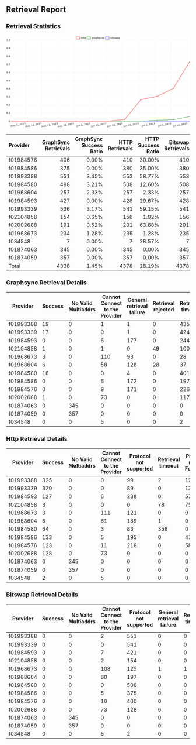 ## Retrieval Report
### Retrieval Statistics
<img src="https://raw.githubusercontent.com/data-preservation-programs/filplus-checker-assets/main/filecoin-project/filecoin-plus-large-datasets/issues/1725/1689968343128.png"/>

| Provider  | GraphSync Retrievals | GraphSync Success Ratio | HTTP Retrievals | HTTP Success Ratio | Bitswap Retrievals | Bitswap Success Ratio |
| :-------- | -------------------: | ----------------------: | --------------: | -----------------: | -----------------: | --------------------: |
| f01984576 |                  406 |                   0.00% |             410 |             30.00% |                410 |                 0.00% |
| f01984586 |                  375 |                   0.00% |             380 |             35.00% |                380 |                 0.00% |
| f01993388 |                  551 |                   3.45% |             553 |             58.77% |                553 |                 0.00% |
| f01984580 |                  498 |                   3.21% |             508 |             12.60% |                508 |                 0.00% |
| f01968604 |                  257 |                   2.33% |             257 |              2.33% |                257 |                 0.00% |
| f01984593 |                  427 |                   0.00% |             428 |             29.67% |                428 |                 0.00% |
| f01993339 |                  536 |                   3.17% |             541 |             59.15% |                541 |                 0.00% |
| f02104858 |                  154 |                   0.65% |             156 |              1.92% |                156 |                 0.00% |
| f02002688 |                  191 |                   0.52% |             201 |             63.68% |                201 |                 0.00% |
| f01968673 |                  234 |                   1.28% |             235 |              1.28% |                235 |                 0.00% |
| f034548   |                    7 |                   0.00% |               7 |             28.57% |                  7 |                 0.00% |
| f01874063 |                  345 |                   0.00% |             345 |              0.00% |                345 |                 0.00% |
| f01874059 |                  357 |                   0.00% |             357 |              0.00% |                357 |                 0.00% |
| Total     |                 4338 |                   1.45% |            4378 |             28.19% |               4378 |                 0.00% |

### Graphsync Retrieval Details
| Provider  | Success | No Valid Multiaddrs | Cannot Connect to the Provider | General retrieval failure | Retrieval rejected | Retrieval timeout | Unconfirmed block transfer |
| --------- | ------- | ------------------- | ------------------------------ | ------------------------- | ------------------ | ----------------- | -------------------------- |
| f01993388 | 19      | 0                   | 1                              | 1                         | 0                  | 435               | 95                         |
| f01993339 | 17      | 0                   | 0                              | 1                         | 0                  | 424               | 94                         |
| f01984593 | 0       | 0                   | 6                              | 177                       | 0                  | 244               | 0                          |
| f02104858 | 1       | 0                   | 1                              | 0                         | 49                 | 100               | 3                          |
| f01968673 | 3       | 0                   | 110                            | 93                        | 0                  | 28                | 0                          |
| f01968604 | 6       | 0                   | 58                             | 128                       | 28                 | 37                | 0                          |
| f01984580 | 16      | 0                   | 0                              | 4                         | 0                  | 401               | 77                         |
| f01984586 | 0       | 0                   | 6                              | 172                       | 0                  | 197               | 0                          |
| f01984576 | 0       | 0                   | 9                              | 171                       | 0                  | 226               | 0                          |
| f02002688 | 1       | 0                   | 73                             | 0                         | 0                  | 117               | 0                          |
| f01874063 | 0       | 345                 | 0                              | 0                         | 0                  | 0                 | 0                          |
| f01874059 | 0       | 357                 | 0                              | 0                         | 0                  | 0                 | 0                          |
| f034548   | 0       | 0                   | 5                              | 0                         | 0                  | 2                 | 0                          |

### Http Retrieval Details
| Provider  | Success | No Valid Multiaddrs | Cannot Connect to the Provider | Protocol not supported | Retrieval timeout | Piece not Found |
| --------- | ------- | ------------------- | ------------------------------ | ---------------------- | ----------------- | --------------- |
| f01993388 | 325     | 0                   | 0                              | 99                     | 2                 | 127             |
| f01993339 | 320     | 0                   | 0                              | 89                     | 0                 | 132             |
| f01984593 | 127     | 0                   | 6                              | 238                    | 0                 | 57              |
| f02104858 | 3       | 0                   | 0                              | 0                      | 78                | 75              |
| f01968673 | 3       | 0                   | 111                            | 121                    | 0                 | 0               |
| f01968604 | 6       | 0                   | 61                             | 189                    | 1                 | 0               |
| f01984580 | 64      | 0                   | 3                              | 83                     | 358               | 0               |
| f01984586 | 133     | 0                   | 5                              | 195                    | 0                 | 47              |
| f01984576 | 123     | 0                   | 11                             | 218                    | 0                 | 58              |
| f02002688 | 128     | 0                   | 73                             | 0                      | 0                 | 0               |
| f01874063 | 0       | 345                 | 0                              | 0                      | 0                 | 0               |
| f01874059 | 0       | 357                 | 0                              | 0                      | 0                 | 0               |
| f034548   | 2       | 0                   | 5                              | 0                      | 0                 | 0               |

### Bitswap Retrieval Details
| Provider  | Success | No Valid Multiaddrs | Cannot Connect to the Provider | Protocol not supported | General retrieval failure | Retrieval timeout |
| --------- | ------- | ------------------- | ------------------------------ | ---------------------- | ------------------------- | ----------------- |
| f01993388 | 0       | 0                   | 2                              | 551                    | 0                         | 0                 |
| f01993339 | 0       | 0                   | 0                              | 541                    | 0                         | 0                 |
| f01984593 | 0       | 0                   | 7                              | 421                    | 0                         | 0                 |
| f02104858 | 0       | 0                   | 2                              | 154                    | 0                         | 0                 |
| f01968673 | 0       | 0                   | 108                            | 125                    | 1                         | 1                 |
| f01968604 | 0       | 0                   | 60                             | 197                    | 0                         | 0                 |
| f01984580 | 0       | 0                   | 0                              | 508                    | 0                         | 0                 |
| f01984586 | 0       | 0                   | 5                              | 375                    | 0                         | 0                 |
| f01984576 | 0       | 0                   | 10                             | 400                    | 0                         | 0                 |
| f02002688 | 0       | 0                   | 73                             | 128                    | 0                         | 0                 |
| f01874063 | 0       | 345                 | 0                              | 0                      | 0                         | 0                 |
| f01874059 | 0       | 357                 | 0                              | 0                      | 0                         | 0                 |
| f034548   | 0       | 0                   | 5                              | 2                      | 0                         | 0                 |
